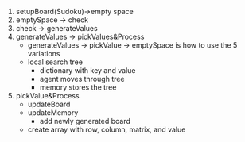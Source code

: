 1. setupBoard(Sudoku)->empty space
2. emptySpace -> check
3. check -> generateValues
4. generateValues -> pickValues&Process
    * generateValues -> pickValue -> emptySpace is how to use the 5 variations
    * local search tree 
        * dictionary with key and value
        * agent moves through tree
        * memory stores the tree
5. pickValue&Process
    * updateBoard
    * updateMemory
        * add newly generated board
    * create array with row, column, matrix, and value
    